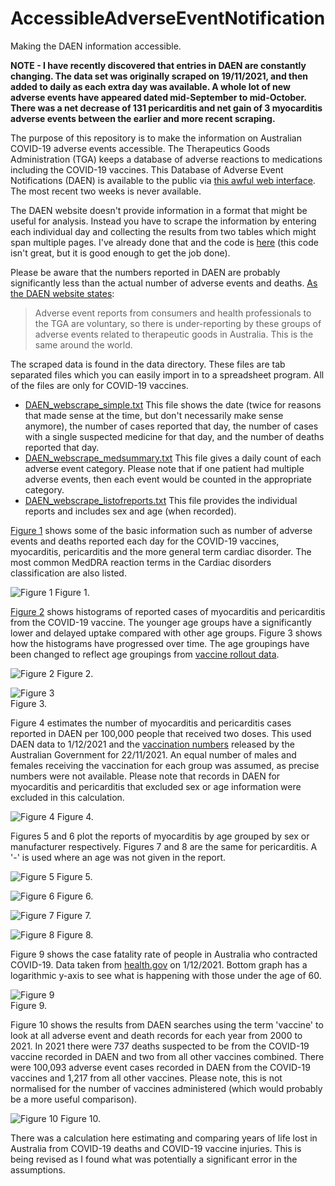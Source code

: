# AccessibleAdverseEventNotification
Making the DAEN information accessible.

**NOTE - I have recently discovered that entries in DAEN are constantly changing. The data set was originally scraped on 19/11/2021, and then added to daily as each extra day was available. A whole lot of new adverse events have appeared dated mid-September to mid-October. There was a net decrease of 131 pericarditis and net gain of 3 myocarditis adverse events between the earlier and more recent scraping.**

The purpose of this repository is to make the information on Australian COVID-19 adverse events accessible. The Therapeutics Goods Administration (TGA) keeps a database of adverse reactions to medications including the COVID-19 vaccines. This Database of Adverse Event Notifications (DAEN) is available to the public via [this awful web interface](https://apps.tga.gov.au/PROD/DAEN/daen-entry.aspx). The most recent two weeks is never available.

The DAEN website doesn't provide information in a format that might be useful for analysis. Instead you have to scrape the information by entering each individual day and collecting the results from two tables which might span multiple pages. I've already done that and the code is [here](code/DAEN_scrape.py) (this code isn't great, but it is good enough to get the job done).

Please be aware that the numbers reported in DAEN are probably significantly less than the actual number of adverse events and deaths. [As the DAEN website states](https://www.tga.gov.au/about-daen-medicines):
> Adverse event reports from consumers and health professionals to the TGA are voluntary, so there is under-reporting by these groups of adverse events related to therapeutic goods in Australia. This is the same around the world.

The scraped data is found in the data directory. These files are tab separated files which you can easily import in to a spreadsheet program. All of the files are only for COVID-19 vaccines.
- [DAEN_webscrape_simple.txt](data/DAEN_webscrape_simple.txt) This file shows the date (twice for reasons that made sense at the time, but don't necessarily make sense anymore), the number of cases reported that day, the number of cases with a single suspected medicine for that day, and the number of deaths reported that day.
- [DAEN_webscrape_medsummary.txt](data/DAEN_webscrape_medsummary.txt) This file gives a daily count of each adverse event category. Please note that if one patient had multiple adverse events, then each event would be counted in the appropriate category.
- [DAEN_webscrape_listofreports.txt](data/DAEN_webscrape_listofreports.txt) This file provides the individual reports and includes sex and age (when recorded).

[Figure 1](graphs/DAEN%20cases.png) shows some of the basic information such as number of adverse events and deaths reported each day for the COVID-19 vaccines, myocarditis, pericarditis and the more general term cardiac disorder. The most common MedDRA reaction terms in the Cardiac disorders classification are also listed.

![Figure 1](graphs/DAEN%20cases.png)
Figure 1.

[Figure 2](graphs/DAEN%20histogram%20myocarditis%20age.png) shows histograms of reported cases of myocarditis and pericarditis from the COVID-19 vaccine. The younger age groups have a significantly lower and delayed uptake compared with other age groups. Figure 3 shows how the histograms have progressed over time. The age groupings have been changed to reflect age groupings from [vaccine rollout data](https://www.health.gov.au/resources/collections/covid-19-vaccination-daily-rollout-update).

![Figure 2](graphs/DAEN%20histogram%20myocarditis%20age.png)
Figure 2.

![Figure 3](graphs/DAEN_histogram_xcarditis_age.gif)  
Figure 3.

Figure 4 estimates the number of myocarditis and pericarditis cases reported in DAEN per 100,000 people that received two doses. This used DAEN data to 1/12/2021 and the [vaccination numbers](https://www.health.gov.au/resources/collections/covid-19-vaccination-daily-rollout-update) released by the Australian Government for 22/11/2021. An equal number of males and females receiving the vaccination for each group was assumed, as precise numbers were not available. Please note that records in DAEN for myocarditis and pericarditis that excluded sex or age information were excluded in this calculation.

![Figure 4](graphs/DAEN%20myocarditis%20per%20100000.png)
Figure 4.

Figures 5 and 6 plot the reports of myocarditis by age grouped by sex or manufacturer respectively. Figures 7 and 8 are the same for pericarditis. A '-' is used where an age was not given in the report.

![Figure 5](graphs/DAEN%20myocarditis%20cases%20age.png)
Figure 5.

![Figure 6](graphs/DAEN%20myocarditis%20cases%20manufacturer.png)
Figure 6.

![Figure 7](graphs/DAEN%20pericarditis%20cases%20age.png)
Figure 7.

![Figure 8](graphs/DAEN%20pericarditis%20cases%20manufacturer.png)
Figure 8.


Figure 9 shows the case fatality rate of people in Australia who contracted COVID-19. Data taken from [health.gov](https://www.health.gov.au/news/health-alerts/novel-coronavirus-2019-ncov-health-alert/coronavirus-covid-19-case-numbers-and-statistics#cases-and-deaths-by-age-and-sex) on 1/12/2021. Bottom graph has a logarithmic y-axis to see what is happening with those under the age of 60.

![Figure 9](graphs/Case%20fatality%20rate%20with%20COVID-19.png)  
Figure 9.

Figure 10 shows the results from DAEN searches using the term 'vaccine' to look at all adverse event and death records for each year from 2000 to 2021. In 2021 there were 737 deaths suspected to be from the COVID-19 vaccine recorded in DAEN and two from all other vaccines combined. There were 100,093 adverse event cases recorded in DAEN from the COVID-19 vaccines and 1,217 from all other vaccines. Please note, this is not normalised for the number of vaccines administered (which would probably be a more useful comparison).

![Figure 10](graphs/DAEN%202000-2021.png)
Figure 10.

There was a calculation here estimating and comparing years of life lost in Australia from COVID-19 deaths and COVID-19 vaccine injuries. This is being revised as I found what was potentially a significant error in the assumptions.
